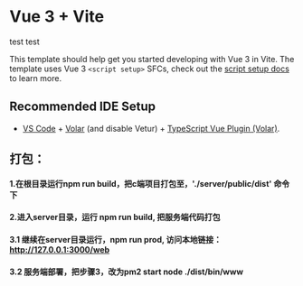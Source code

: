 # Vue 3 + Vite

test test

This template should help get you started developing with Vue 3 in Vite. The template uses Vue 3 `<script setup>` SFCs, check out the [script setup docs](https://v3.vuejs.org/api/sfc-script-setup.html#sfc-script-setup) to learn more.

## Recommended IDE Setup

- [VS Code](https://code.visualstudio.com/) + [Volar](https://marketplace.visualstudio.com/items?itemName=Vue.volar) (and disable Vetur) + [TypeScript Vue Plugin (Volar)](https://marketplace.visualstudio.com/items?itemName=Vue.vscode-typescript-vue-plugin).


## 打包：
#### 1.在根目录运行npm run build，把c端项目打包至，'./server/public/dist' 命令下
#### 2.进入server目录，运行 npm run build, 把服务端代码打包
#### 3.1 继续在server目录运行，npm run prod, 访问本地链接：http://127.0.0.1:3000/web

#### 3.2 服务端部署，把步骤3，改为pm2 start node ./dist/bin/www
